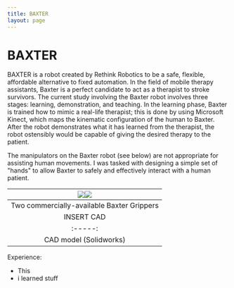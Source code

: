 ```yaml
---
title: BAXTER
layout: page
---
```


# BAXTER
BAXTER is a robot created by Rethink Robotics to be a safe, flexible, affordable alternative to fixed automation. In the field of mobile therapy assistants, Baxter is a perfect candidate to act as a therapist to stroke survivors. The current study involving the Baxter robot involves three stages:  learning, demonstration, and teaching.  In the learning phase, Baxter is trained how to mimic a real-life therapist;  this is done by using Microsoft Kinect, which maps the kinematic configuration of the human to Baxter.  After the robot demonstrates what it has learned from the therapist, the robot ostensibly would be capable of giving the desired therapy to the patient. 

The manipulators on the Baxter robot (see below) are not appropriate for assisting human movements. I was tasked with designing a simple set of "hands" to allow Baxter to safely and effectively interact with a human patient.

|![](https://github.com/susan-z/susan-z.github.io/blob/master/img/baxtergripper1.jpg?raw=true)![](https://github.com/susan-z/susan-z.github.io/blob/master/img/baxtergripper1.jpg?raw=true)|
|:-----:|
|Two commercially-available Baxter Grippers | 
INSERT CAD | ![](https://github.com/susan-z/susan-z.github.io/blob/master/img/baxterhands.jpg?raw=true) 
|:-----:|:-----:|
|CAD model (Solidworks) | Complete Hands with Silicon rubber molding (Ecoflex)

Experience:
* This
* i learned stuff
